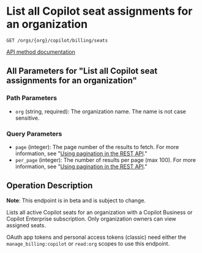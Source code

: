 # List all Copilot seat assignments for an organization

`GET /orgs/{org}/copilot/billing/seats`

[API method documentation](https://docs.github.com/rest/copilot/copilot-user-management#list-all-copilot-seat-assignments-for-an-organization)

## All Parameters for "List all Copilot seat assignments for an organization"

### Path Parameters

- `org` (string, required): The organization name. The name is not case sensitive.
### Query Parameters

- `page` (integer): The page number of the results to fetch. For more information, see "[Using pagination in the REST API](https://docs.github.com/rest/using-the-rest-api/using-pagination-in-the-rest-api)."
- `per_page` (integer): The number of results per page (max 100). For more information, see "[Using pagination in the REST API](https://docs.github.com/rest/using-the-rest-api/using-pagination-in-the-rest-api)."

## Operation Description

**Note**: This endpoint is in beta and is subject to change.

Lists all active Copilot seats for an organization with a Copilot Business or Copilot Enterprise subscription.
Only organization owners can view assigned seats.

OAuth app tokens and personal access tokens (classic) need either the `manage_billing:copilot` or `read:org` scopes to use this endpoint.
